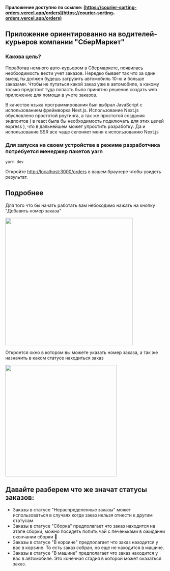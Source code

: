 
<b>Приложение доступно по ссылке: [https://courier-sorting-orders.vercel.app/orders](https://courier-sorting-orders.vercel.app/orders)</b>

<h2>Приложение ориентированно на водителей-курьеров компании "СберМаркет"</h2>

### Какова цель?

Поработав немного авто-курьером в Сбермаркете, появилась необходимость вести учет заказов. Нередко бывает так что за один выезд ты должен будешь загрузить автомобиль 10-ю и больше заказами. Чтобы не путаться какой заказ уже в автомобиле, а какому только предстоит туда попасть было принятно решение создать web приложение для помощи в учете заказов.

В качестве языка программирования был выбрал JavaScript с использованием фреймворка Next.js. Использование Next.js обусловлено простотой роутинга, а так же
простотой создания эндпоитов ( в react была бы необходимость подключать для этих целей express ), что в дальнейшем может упростить разработку. Да и использование
SSR все чаще склоняет меня к использованию Next.js


### Для запуска на своем устройстве в режиме разработчика потребуется менеджер пакетов yarn 

```bash
yarn dev
```

Откройте [http://localhost:3000/orders](http://localhost:3000/orders) в вашем браузере чтобы увидеть результат.

## Подробнее

Для того что бы начать работать вам небоходимо нажать на кнопку "Добавить номер заказа"

<img src="https://imgbly.com/ib/yMrz8rb5Xd.png" width="400" />

Откроется окно в котором вы можете указать номер заказа, а так же назначить в каком статусе находиться заказ


<img src="https://imgbly.com/ib/7xQoZZVFFI.png" width="350" />


## Давайте разберем что же значат статусы заказов:
<ul>
  <li>Заказы в статусе "Нераспределенные заказы" может использоваться в случаях когда заказ нельзя отнести к другим статусам</li>
  <li>Заказы в статусе "Сборка" предполагает что заказ находится на этапе сборки, можно посидеть попить чай с печеньками в ожиданни окончании сборки 🍪</li>
  <li>Заказы в статусе "В корзине" предполагает что заказ находится у вас в корзине. То есть заказ собран, но еще не находится в машине.</li>
  <li>Заказы в статусе "В машине" предполагает что заказ находится у вас в автомобиле. Это конечная стадия в которой может оказаться заказ.</li>
</ul>



